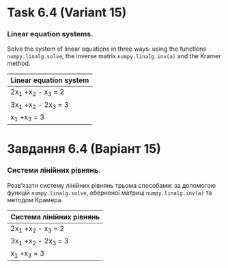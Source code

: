 # Task 6.4 (Variant 15)
### Linear equation systems.
Solve the system of linear equations in three ways: using the functions ```numpy.linalg.solve```, 
the inverse matrix ```numpy.linalg.inv(a)``` and the Kramer method.


| Linear equation system                             |
|----------------------------------------------------|
| 2x<sub>1</sub> +x<sub>2</sub> - x<sub>3</sub> = 2  |
| 3x<sub>1</sub> +x<sub>2</sub> - 2x<sub>3</sub> = 3 | 
| x<sub>1</sub> +x<sub>3</sub> = 3                   |

# Завдання 6.4 (Варіант 15) 
### Системи лінійних рівнянь.
Розв’язати систему лінійних рівнянь трьома способами: за
допомогою функцій ```numpy.linalg.solve```, оберненої матриці
```numpy.linalg.inv(a)``` та методом Крамера.


| Система лінійних рівнянь                           |
|----------------------------------------------------|
| 2x<sub>1</sub> +x<sub>2</sub> - x<sub>3</sub> = 2  |
| 3x<sub>1</sub> +x<sub>2</sub> - 2x<sub>3</sub> = 3 | 
| x<sub>1</sub> +x<sub>3</sub> = 3                   |

